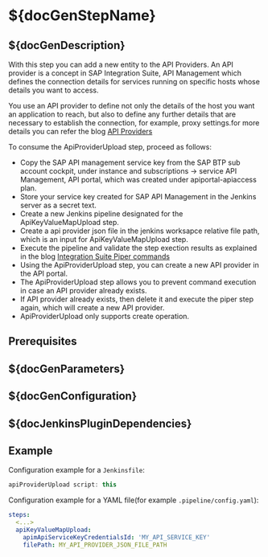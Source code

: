 # ${docGenStepName}

## ${docGenDescription}

With this step you can add a new entity to the API Providers. An API provider is a concept in SAP Integration Suite, API Management which defines the connection details for services running on specific hosts whose details you want to access.

You use an API provider to define not only the details of the host you want an application to reach, but also to define any further details that are necessary to establish the connection, for example, proxy settings.for more details you can refer the blog [API Providers](https://blogs.sap.com/2017/07/27/blog-series-api-providers/)

To consume the ApiProviderUpload step, proceed as follows:

* Copy the SAP API management service key from the SAP BTP sub account cockpit, under instance and subscriptions &rarr; service API Management, API portal, which was created under apiportal-apiaccess plan.
* Store your service key created for SAP API Management in the Jenkins server as a secret text.
* Create a new Jenkins pipeline designated for the ApiKeyValueMapUpload step.
* Create a api provider json file in the jenkins worksapce relative file path, which is an input for ApiKeyValueMapUpload step.
* Execute the pipeline and validate the step exection results as explained in the blog [Integration Suite Piper commands](https://blogs.sap.com/2022/01/05/orking-with-integration-suite-piper-commands/)
* Using the ApiProviderUpload step, you can create a new API provider in the API portal.
* The ApiProviderUpload step allows you to prevent command execution in case an API provider already exists.
* If API provider already exists, then delete it and execute the piper step again, which will create a new API provider.
* ApiProviderUpload only supports create operation.

## Prerequisites

## ${docGenParameters}

## ${docGenConfiguration}

## ${docJenkinsPluginDependencies}

## Example

Configuration example for a `Jenkinsfile`:

```groovy
apiProviderUpload script: this
```

Configuration example for a YAML file(for example `.pipeline/config.yaml`):

```yaml
steps:
  <...>
  apiKeyValueMapUpload:
    apimApiServiceKeyCredentialsId: 'MY_API_SERVICE_KEY'
    filePath: MY_API_PROVIDER_JSON_FILE_PATH
```
